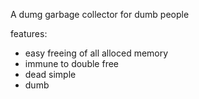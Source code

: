 A dumg garbage collector for dumb people

features:
- easy freeing of all alloced memory
- immune to double free
- dead simple
- dumb